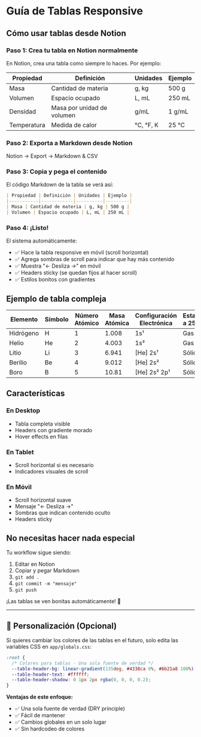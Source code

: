 # Guía de Tablas Responsive

## Cómo usar tablas desde Notion

### Paso 1: Crea tu tabla en Notion normalmente

En Notion, crea una tabla como siempre lo haces. Por ejemplo:

| Propiedad | Definición | Unidades | Ejemplo |
|-----------|------------|----------|---------|
| Masa | Cantidad de materia | g, kg | 500 g |
| Volumen | Espacio ocupado | L, mL | 250 mL |
| Densidad | Masa por unidad de volumen | g/mL | 1 g/mL |
| Temperatura | Medida de calor | °C, °F, K | 25 °C |

### Paso 2: Exporta a Markdown desde Notion

Notion → Export → Markdown & CSV

### Paso 3: Copia y pega el contenido

El código Markdown de la tabla se verá así:

```markdown
| Propiedad | Definición | Unidades | Ejemplo |
|-----------|------------|----------|---------|
| Masa | Cantidad de materia | g, kg | 500 g |
| Volumen | Espacio ocupado | L, mL | 250 mL |
```

### Paso 4: ¡Listo!

El sistema automáticamente:
- ✅ Hace la tabla responsive en móvil (scroll horizontal)
- ✅ Agrega sombras de scroll para indicar que hay más contenido
- ✅ Muestra "← Desliza →" en móvil
- ✅ Headers sticky (se quedan fijos al hacer scroll)
- ✅ Estilos bonitos con gradientes

## Ejemplo de tabla compleja

| Elemento | Símbolo | Número Atómico | Masa Atómica | Configuración Electrónica | Estado a 25°C |
|----------|---------|----------------|--------------|---------------------------|---------------|
| Hidrógeno | H | 1 | 1.008 | 1s¹ | Gas |
| Helio | He | 2 | 4.003 | 1s² | Gas |
| Litio | Li | 3 | 6.941 | [He] 2s¹ | Sólido |
| Berilio | Be | 4 | 9.012 | [He] 2s² | Sólido |
| Boro | B | 5 | 10.81 | [He] 2s² 2p¹ | Sólido |

## Características

### En Desktop
- Tabla completa visible
- Headers con gradiente morado
- Hover effects en filas

### En Tablet
- Scroll horizontal si es necesario
- Indicadores visuales de scroll

### En Móvil
- Scroll horizontal suave
- Mensaje "← Desliza →" 
- Sombras que indican contenido oculto
- Headers sticky

## No necesitas hacer nada especial

Tu workflow sigue siendo:
1. Editar en Notion
2. Copiar y pegar Markdown
3. `git add .`
4. `git commit -m "mensaje"`
5. `git push`

¡Las tablas se ven bonitas automáticamente! 🎉

---

## 🎨 Personalización (Opcional)

Si quieres cambiar los colores de las tablas en el futuro, solo edita las variables CSS en `app/globals.css`:

```css
:root {
  /* Colores para tablas - Una sola fuente de verdad */
  --table-header-bg: linear-gradient(135deg, #4338ca 0%, #6b21a8 100%);
  --table-header-text: #ffffff;
  --table-header-shadow: 0 1px 2px rgba(0, 0, 0, 0.2);
}
```

**Ventajas de este enfoque:**
- ✅ Una sola fuente de verdad (DRY principle)
- ✅ Fácil de mantener
- ✅ Cambios globales en un solo lugar
- ✅ Sin hardcodeo de colores
